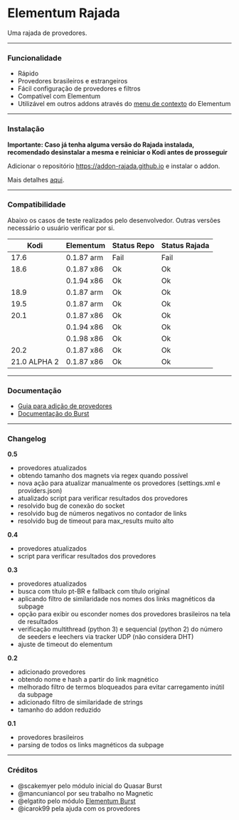 # Elementum Rajada

Uma rajada de provedores.

---

### Funcionalidade

- Rápido
- Provedores brasileiros e estrangeiros
- Fácil configuração de provedores e filtros
- Compatível com Elementum
- Utilizável em outros addons através do [menu de contexto](https://github.com/addon-rajada/context.elementum) do Elementum

---

### Instalação

**Importante: Caso já tenha alguma versão do Rajada instalada, recomendado desinstalar a mesma e reiniciar o Kodi antes de prosseguir**

Adicionar o repositório https://addon-rajada.github.io e instalar o addon.

Mais detalhes [aqui](https://github.com/addon-rajada/addon-rajada.github.io).

---

### Compatibilidade

Abaixo os casos de teste realizados pelo desenvolvedor. Outras versões necessário o usuário verificar por si.

| **Kodi** | **Elementum** | **Status Repo** | **Status Rajada** |
|-|-|-|-|
| 17.6 | 0.1.87 arm | Fail | Fail |
| 18.6 | 0.1.87 x86 | Ok | Ok |
|      | 0.1.94 x86 | Ok | Ok |
| 18.9 | 0.1.87 arm | Ok | Ok |
| 19.5 | 0.1.87 arm | Ok | Ok |
| 20.1 | 0.1.87 x86 | Ok | Ok |
|      | 0.1.94 x86 | Ok | Ok |
|      | 0.1.98 x86 | Ok | Ok |
| 20.2 | 0.1.87 x86 | Ok | Ok |
| 21.0 ALPHA 2 | 0.1.87 x86 | Ok | Ok |

---

### Documentação

- [Guia para adição de provedores](https://elementumorg.github.io/burst/create/)
- [Documentação do Burst](https://readthedocs.org/projects/scriptelementumburst/downloads/pdf/latest/)

---

### Changelog

**0.5**

- provedores atualizados
- obtendo tamanho dos magnets via regex quando possível
- nova ação para atualizar manualmente os provedores (settings.xml e providers.json)
- atualizado script para verificar resultados dos provedores
- resolvido bug de conexão do socket
- resolvido bug de números negativos no contador de links
- resolvido bug de timeout para max_results muito alto

**0.4**

- provedores atualizados
- script para verificar resultados dos provedores

**0.3**

- provedores atualizados
- busca com título pt-BR e fallback com título original
- aplicando filtro de similaridade nos nomes dos links magnéticos da subpage
- opção para exibir ou esconder nomes dos provedores brasileiros na tela de resultados
- verificação multithread (python 3) e sequencial (python 2) do número de seeders e leechers via tracker UDP (não considera DHT)
- ajuste de timeout do elementum

**0.2**

- adicionado provedores
- obtendo nome e hash a partir do link magnético
- melhorado filtro de termos bloqueados para evitar carregamento inútil da subpage
- adicionado filtro de similaridade de strings
- tamanho do addon reduzido

**0.1**

- provedores brasileiros
- parsing de todos os links magnéticos da subpage

---

### Créditos

- @scakemyer pelo módulo inicial do Quasar Burst
- @mancuniancol por seu trabalho no Magnetic
- @elgatito pelo módulo [Elementum Burst](https://github.com/elgatito/script.elementum.burst)
- @icarok99 pela ajuda com os provedores
